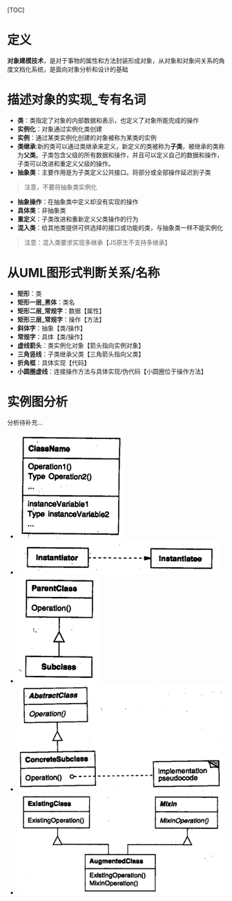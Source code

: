 [TOC]

# 定义
**对象建模技术**，是对于事物的属性和方法封装形成对象，从对象和对象间关系的角度文档化系统，是面向对象分析和设计的基础

# 描述对象的实现_专有名词
- **类**：类指定了对象的内部数据和表示，也定义了对象所能完成的操作
- **实例化**：对象通过实例化类创建
- **实例**：通过某类实例化创建的对象被称为某类的实例
- **类继承**:新的类可以通过类继承来定义，新定义的类被称为**子类**，被继承的类称为**父类**。子类包含父级的所有数据和操作，并且可以定义自己的数据和操作，子类可以改进和重定义父级的操作。
- **抽象类**：主要作用是为子类定义公共接口。将部分或全部操作延迟到子类
> 注意，不要将抽象类实例化
- **抽象操作**：在抽象类中定义却没有实现的操作
- **具体类**：非抽象类
- **重定义**：子类改进和重新定义父类操作的行为
- **混入类**：给其他类提供可供选择的接口或功能的类，与抽象类一样不能实例化
> 注意：混入类要求实现多继承【JS原生不支持多继承】

# 从UML图形式判断关系/名称
- **矩形**：类
- **矩形一层_黑体**：类名
- **矩形二层_常规字**：数据【属性】
- **矩形三层_常规字**：操作【方法】
- **斜体字**：抽象【类/操作】
- **常规字**：具体【类/操作】
- **虚线箭头**：类实例化对象【箭头指向实例对象】
- **三角竖线**：子类继承父类【三角箭头指向父类】
- **折角框**：具体实现【代码】
- **小圆圈虚线**：连接操作方法与具体实现/伪代码【小圆圈位于操作方法】

# 实例图分析
分析待补充...
- ![img](../img/OMT1.png)
- ![img](../img/OMT2.png)
- ![img](../img/OMT3.png)
- ![img](../img/OMT4.png)
- ![img](../img/OMT5.png)


